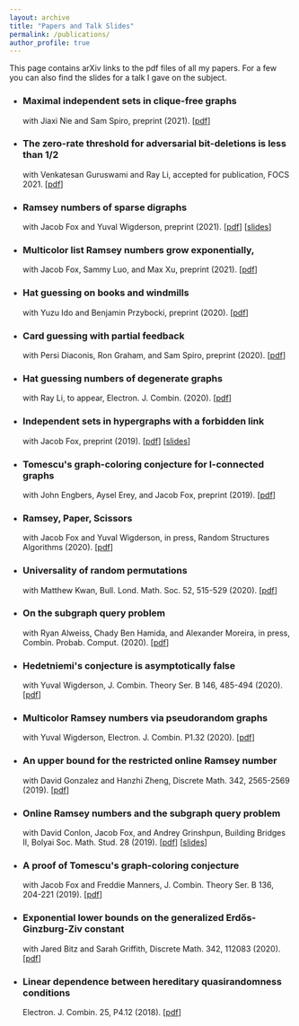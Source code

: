 ```yaml
---
layout: archive
title: "Papers and Talk Slides"
permalink: /publications/
author_profile: true
---
```


This page contains arXiv links to the pdf files of all my papers. For a few you can also find the slides for a talk I gave on the subject.

* ### Maximal independent sets in clique-free graphs
  with Jiaxi Nie and Sam Spiro, preprint (2021). [[pdf](https://arxiv.org/pdf/2108.06359)]
  
* ### The zero-rate threshold for adversarial bit-deletions is less than 1/2
  with Venkatesan Guruswami and Ray Li, accepted for publication, FOCS 2021. [[pdf](https://arxiv.org/abs/2106.05250)]
  
* ### Ramsey numbers of sparse digraphs
  with Jacob Fox and Yuval Wigderson, preprint (2021). [[pdf](https://arxiv.org/abs/2105.02383)] [[slides](https://alkjash.github.io/files/Ramsey_numbers_of_sparse_digraphs_slides.pdf)]
  
* ### Multicolor list Ramsey numbers grow exponentially, 
  with Jacob Fox, Sammy Luo, and Max Xu, preprint (2021). [[pdf](https://arxiv.org/abs/2103.15175)]

* ### Hat guessing on books and windmills 
  with Yuzu Ido and Benjamin Przybocki, preprint (2020). [[pdf](https://arxiv.org/pdf/2010.13249.pdf)]

* ### Card guessing with partial feedback
  with Persi Diaconis, Ron Graham, and Sam Spiro, preprint (2020). [[pdf](https://arxiv.org/pdf/2010.05059.pdf)]

* ### Hat guessing numbers of degenerate graphs
  with Ray Li, to appear, Electron. J. Combin. (2020). [[pdf](https://arxiv.org/pdf/2003.04990.pdf)]

* ### Independent sets in hypergraphs with a forbidden link
  with Jacob Fox, preprint (2019). [[pdf](https://arxiv.org/pdf/1909.05988.pdf)] [[slides](https://alkjash.github.io/files/Hypergraph_Ramsey.pdf)]

* ### Tomescu's graph-coloring conjecture for l-connected graphs
  with John Engbers, Aysel Erey, and Jacob Fox, preprint (2019). [[pdf](https://arxiv.org/pdf/1912.03236.pdf)]

* ### Ramsey, Paper, Scissors
  with Jacob Fox and Yuval Wigderson, in press, Random Structures Algorithms (2020). [[pdf](https://arxiv.org/pdf/1906.01092.pdf)]

* ### Universality of random permutations
  with Matthew Kwan, Bull. Lond. Math. Soc. 52, 515-529 (2020). [[pdf](https://arxiv.org/pdf/1911.12878.pdf)]

* ### On the subgraph query problem
  with Ryan Alweiss, Chady Ben Hamida, and Alexander Moreira, in press, Combin. Probab. Comput. (2020). [[pdf](https://arxiv.org/pdf/1911.04413.pdf)]

* ### Hedetniemi's conjecture is asymptotically false
  with Yuval Wigderson, J. Combin. Theory Ser. B 146, 485-494 (2020). [[pdf](https://arxiv.org/pdf/1906.06783.pdf)]

* ### Multicolor Ramsey numbers via pseudorandom graphs
  with Yuval Wigderson, Electron. J. Combin. P1.32 (2020). [[pdf](https://arxiv.org/pdf/1910.06287.pdf)]

* ### An upper bound for the restricted online Ramsey number
  with David Gonzalez and Hanzhi Zheng, Discrete Math. 342, 2565-2569 (2019). [[pdf](https://arxiv.org/pdf/1812.04131.pdf)]

* ### Online Ramsey numbers and the subgraph query problem
  with David Conlon, Jacob Fox, and Andrey Grinshpun, Building Bridges II, Bolyai Soc. Math. Stud. 28 (2019). [[pdf](https://arxiv.org/pdf/1806.09726.pdf)] [[slides](https://alkjash.github.io/files/Online_Ramsey_Numbers__RSA_2019.pdf)]

* ### A proof of Tomescu's graph-coloring conjecture
  with Jacob Fox and Freddie Manners, J. Combin. Theory Ser. B 136, 204-221 (2019). [[pdf](https://arxiv.org/pdf/1712.06067.pdf)]

* ### Exponential lower bounds on the generalized Erdős-Ginzburg-Ziv constant
  with Jared Bitz and Sarah Griffith, Discrete Math. 342, 112083 (2020). [[pdf](https://arxiv.org/pdf/1712.00861.pdf)]

* ### Linear dependence between hereditary quasirandomness conditions
  Electron. J. Combin. 25, P4.12 (2018). [[pdf](https://arxiv.org/pdf/1707.05396.pdf)]
